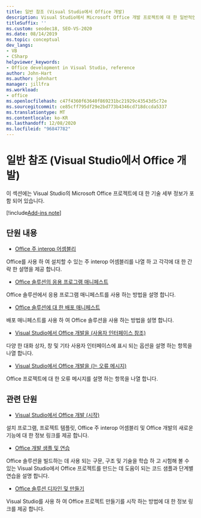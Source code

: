```yaml
---
title: 일반 참조 (Visual Studio에서 Office 개발)
description: Visual Studio에서 Microsoft Office 개발 프로젝트에 대 한 일반적인 참조 정보를 알아봅니다.
titleSuffix: ''
ms.custom: seodec18, SEO-VS-2020
ms.date: 08/14/2019
ms.topic: conceptual
dev_langs:
- VB
- CSharp
helpviewer_keywords:
- Office development in Visual Studio, reference
author: John-Hart
ms.author: johnhart
manager: jillfra
ms.workload:
- office
ms.openlocfilehash: c47f4360f63640f869231bc21929c43543d5c72e
ms.sourcegitcommit: ce85cff795df29e2bd773b4346cd718dccda5337
ms.translationtype: MT
ms.contentlocale: ko-KR
ms.lasthandoff: 12/08/2020
ms.locfileid: "96847782"
---
```

# <a name="general-reference-office-development-in-visual-studio"></a>일반 참조 (Visual Studio에서 Office 개발)
  이 섹션에는 Visual Studio의 Microsoft Office 프로젝트에 대 한 기술 세부 정보가 포함 되어 있습니다.

[!include[Add-ins note](includes/addinsnote.md)]

## <a name="in-this-section"></a>단원 내용
- [Office 주 interop 어셈블리](../vsto/office-primary-interop-assemblies.md)

 Office를 사용 하 여 설치할 수 있는 주 interop 어셈블리를 나열 하 고 각각에 대 한 간략 한 설명을 제공 합니다.

- [Office 솔루션의 응용 프로그램 매니페스트](../vsto/application-manifests-for-office-solutions.md)

 Office 솔루션에서 응용 프로그램 매니페스트를 사용 하는 방법을 설명 합니다.

- [Office 솔루션에 대 한 배포 매니페스트](../vsto/deployment-manifests-for-office-solutions.md)

 배포 매니페스트를 사용 하 여 Office 솔루션을 사용 하는 방법을 설명 합니다.

- [Visual Studio에서 Office 개발을 &#40;사용자 인터페이스 참조&#41;](../vsto/user-interface-reference-office-development-in-visual-studio.md)

 다양 한 대화 상자, 창 및 기타 사용자 인터페이스에 표시 되는 옵션을 설명 하는 항목을 나열 합니다.

- [Visual Studio에서 Office 개발을 &#40;는 오류 메시지&#41;](../vsto/error-messages-office-development-in-visual-studio.md)

 Office 프로젝트에 대 한 오류 메시지를 설명 하는 항목을 나열 합니다.

## <a name="related-sections"></a>관련 단원
- [Visual Studio에서 Office 개발 &#40;시작&#41;](../vsto/getting-started-office-development-in-visual-studio.md)

 설치 프로그램, 프로젝트 템플릿, Office 주 interop 어셈블리 및 Office 개발의 새로운 기능에 대 한 정보 링크를 제공 합니다.

- [Office 개발 샘플 및 연습](../vsto/office-development-samples-and-walkthroughs.md)

 Office 솔루션을 빌드하는 데 사용 되는 구문, 구조 및 기술을 학습 하 고 시험해 볼 수 있는 Visual Studio에서 Office 프로젝트를 만드는 데 도움이 되는 코드 샘플과 단계별 연습을 설명 합니다.

- [Office 솔루션 디자인 및 만들기](../vsto/designing-and-creating-office-solutions.md)

 Visual Studio를 사용 하 여 Office 프로젝트 만들기를 시작 하는 방법에 대 한 정보 링크를 제공 합니다.

